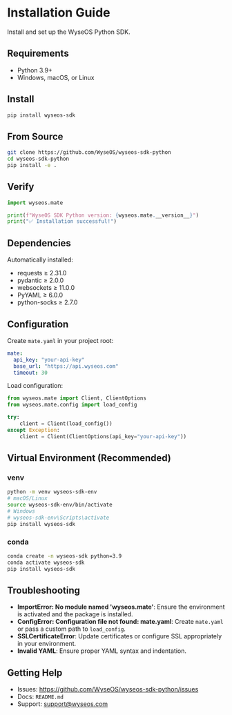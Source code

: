 # Installation Guide

Install and set up the WyseOS Python SDK.

## Requirements

- Python 3.9+
- Windows, macOS, or Linux

## Install

```bash
pip install wyseos-sdk
```

## From Source

```bash
git clone https://github.com/WyseOS/wyseos-sdk-python
cd wyseos-sdk-python
pip install -e .
```

## Verify

```python
import wyseos.mate

print(f"WyseOS SDK Python version: {wyseos.mate.__version__}")
print("✅ Installation successful!")
```

## Dependencies

Automatically installed:

- requests ≥ 2.31.0
- pydantic ≥ 2.0.0
- websockets ≥ 11.0.0
- PyYAML ≥ 6.0.0
- python-socks ≥ 2.7.0

## Configuration

Create `mate.yaml` in your project root:

```yaml
mate:
  api_key: "your-api-key"
  base_url: "https://api.wyseos.com"
  timeout: 30
```

Load configuration:

```python
from wyseos.mate import Client, ClientOptions
from wyseos.mate.config import load_config

try:
    client = Client(load_config())
except Exception:
    client = Client(ClientOptions(api_key="your-api-key"))
```

## Virtual Environment (Recommended)

### venv

```bash
python -m venv wyseos-sdk-env
# macOS/Linux
source wyseos-sdk-env/bin/activate
# Windows
# wyseos-sdk-env\Scripts\activate
pip install wyseos-sdk
```

### conda

```bash
conda create -n wyseos-sdk python=3.9
conda activate wyseos-sdk
pip install wyseos-sdk
```

## Troubleshooting

- **ImportError: No module named 'wyseos.mate'**: Ensure the environment is activated and the package is installed.
- **ConfigError: Configuration file not found: mate.yaml**: Create `mate.yaml` or pass a custom path to `load_config`.
- **SSLCertificateError**: Update certificates or configure SSL appropriately in your environment.
- **Invalid YAML**: Ensure proper YAML syntax and indentation.

## Getting Help

- Issues: https://github.com/WyseOS/wyseos-sdk-python/issues
- Docs: `README.md`
- Support: support@wyseos.com 